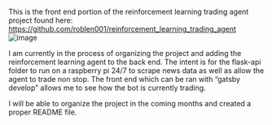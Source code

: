 This is the front end portion of the reinforcement learning trading agent project found here: https://github.com/roblen001/reinforcement_learning_trading_agent
![image](https://user-images.githubusercontent.com/51753527/147854745-9ec9bac7-174a-4328-a6ab-7ded6c47893c.png)

I am currently in the process of organizing the project and adding the reinforcement learning agent to the back end. The intent is for the flask-api folder to run on a raspberry pi 24/7 to scrape news data as well as allow the agent to trade non stop. The front end which can be ran with “gatsby develop” allows me to see how the bot is currently trading. 

I will be able to organize the project in the coming months and created a proper README file.
